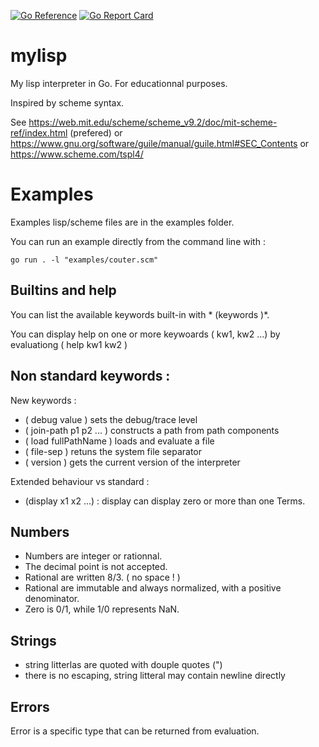 
[![Go Reference](https://pkg.go.dev/badge/github.com/xavier268/mylisp.svg)](https://pkg.go.dev/github.com/xavier268/mylisp) 
[![Go Report Card](https://goreportcard.com/badge/github.com/xavier268/mylisp)](https://goreportcard.com/report/github.com/xavier268/mylisp)

# mylisp
My lisp interpreter in Go. For educationnal purposes.

Inspired by scheme syntax.



See https://web.mit.edu/scheme/scheme_v9.2/doc/mit-scheme-ref/index.html  (prefered) 
or  https://www.gnu.org/software/guile/manual/guile.html#SEC_Contents
or https://www.scheme.com/tspl4/

# Examples

Examples lisp/scheme files are in the examples folder.

You can run an example directly from the command line with :

```
go run . -l "examples/couter.scm"
```

## Builtins and help

You can list the available keywords built-in with * (keywords )*.

You can display help on one or more keywoards ( kw1, kw2 ...) by evaluationg ( help kw1 kw2 )

## Non standard keywords :

New keywords :

* ( debug value ) sets the debug/trace level
* ( join-path p1 p2 ... ) constructs a path from path components
* ( load fullPathName ) loads and evaluate a file
* ( file-sep ) retuns the system file separator
* ( version ) gets the current version of the interpreter

Extended behaviour vs standard :
* (display x1 x2 ...) : display can display zero or more than one Terms.


 
## Numbers

* Numbers are integer or rationnal. 
* The decimal point is not accepted. 
* Rational are written 8/3. ( no space ! )
* Rational are immutable and always normalized, with a positive denominator. 
* Zero is 0/1, while 1/0 represents NaN.

## Strings

* string litterlas are quoted with douple quotes (")
* there is no escaping, string litteral may contain newline directly


## Errors 

Error is a specific type that can be returned from evaluation.
